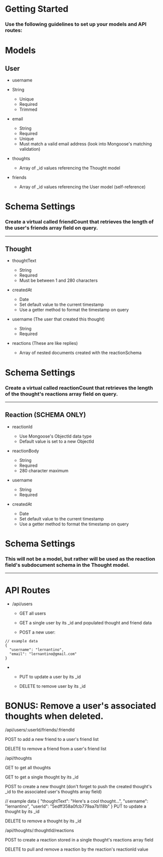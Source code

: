 # Getting Started
### Use the following guidelines to set up your models and API routes:

# Models
## User
-  username
- String
   - Unique
   - Required
   - Trimmed
- email

   - String
   - Required
   - Unique
   - Must match a valid email address (look into Mongoose's matching validation)
- thoughts

   - Array of _id values referencing the Thought model
- friends

   - Array of _id values referencing the User model (self-reference)
# Schema Settings

### Create a virtual called friendCount that retrieves the length of the user's friends array field on query.
---

## Thought

- thoughtText

   - String
   - Required
   - Must be between 1 and 280 characters
- createdAt

   - Date
   - Set default value to the current timestamp
   - Use a getter method to format the timestamp on query
- username (The user that created this thought)

   - String
   - Required
- reactions (These are like replies)

   - Array of nested documents created with the reactionSchema
# Schema Settings

### Create a virtual called reactionCount that retrieves the length of the thought's reactions array field on query.
---
## Reaction (SCHEMA ONLY)

- reactionId

   - Use Mongoose's ObjectId data type
   - Default value is set to a new ObjectId
- reactionBody

   - String
   - Required
   - 280 character maximum
- username

   - String
   - Required
- createdAt

   - Date
   - Set default value to the current timestamp
   - Use a getter method to format the timestamp on query
# Schema Settings

### This will not be a model, but rather will be used as the reaction field's subdocument schema in the Thought model.
--- 

# API Routes
- /api/users

   - GET all users

   - GET a single user by its _id and populated thought and friend data

   - POST a new user:
 
```
// example data
{
  "username": "lernantino",
  "email": "lernantino@gmail.com"
}
``` 
 - 
   - PUT to update a user by its _id

   - DELETE to remove user by its _id

# BONUS: Remove a user's associated thoughts when deleted.

/api/users/:userId/friends/:friendId

POST to add a new friend to a user's friend list

DELETE to remove a friend from a user's friend list

/api/thoughts

GET to get all thoughts

GET to get a single thought by its _id

POST to create a new thought (don't forget to push the created thought's _id to the associated user's thoughts array field)

// example data
{
  "thoughtText": "Here's a cool thought...",
  "username": "lernantino",
  "userId": "5edff358a0fcb779aa7b118b"
}
PUT to update a thought by its _id

DELETE to remove a thought by its _id

/api/thoughts/:thoughtId/reactions

POST to create a reaction stored in a single thought's reactions array field

DELETE to pull and remove a reaction by the reaction's reactionId value